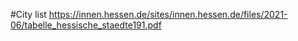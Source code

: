 #City list
https://innen.hessen.de/sites/innen.hessen.de/files/2021-06/tabelle_hessische_staedte191.pdf
